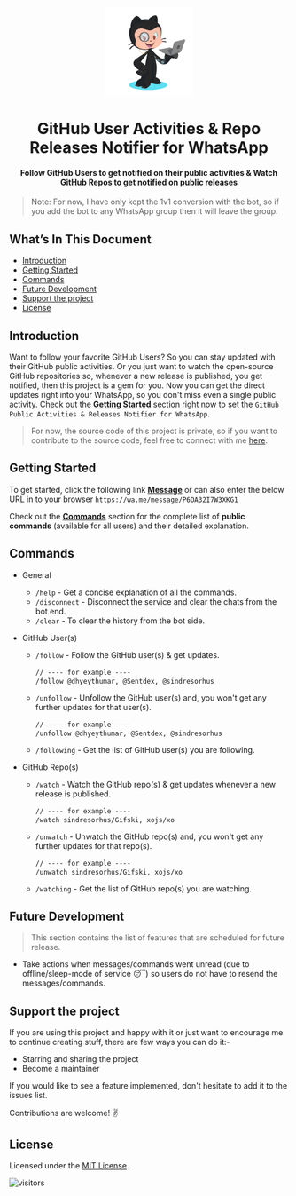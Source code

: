 <p align="center">
    <img alt="logo" src="./assets/github_octocat.svg" width="160"/>
</p>
<h1 align="center">
GitHub User Activities & Repo Releases Notifier for WhatsApp 
</h1>

<h4 align="center">
Follow GitHub Users to get notified on their public activities & Watch GitHub Repos to get notified on public releases
</h4>

>   Note: For now, I have only kept the 1v1 conversion with the bot, so if you add the bot to any WhatsApp group then it will leave the group.

## What’s In This Document

-   [Introduction](#introduction)
-   [Getting Started](#getting-started)
-   [Commands](#commands)
-   [Future Development](#future-development)
-   [Support the project](#support-the-project)
-   [License](#license)

## Introduction

Want to follow your favorite GitHub Users? So you can stay updated with their GitHub public activities. Or you just want to watch the open-source GitHub repositories so, whenever a new release is published, you get notified, then this project is a gem for you. Now you can get the direct updates right into your WhatsApp, so you don't miss even a single public activity. Check out the [**Getting Started**](#getting-started) section right now to set the `GitHub Public Activities & Releases Notifier for WhatsApp`.

> For now, the source code of this project is private, so if you want to contribute to the source code, feel free to connect with me [here](mailto:dhyeythumar@gmail.com).

## Getting Started

To get started, click the following link [**Message**](https://wa.me/message/P6OA32I7W3XKG1) or can also enter the below URL in to your browser `https://wa.me/message/P6OA32I7W3XKG1`

Check out the [**Commands**](#commands) section for the complete list of **public commands** (available for all users) and their detailed explanation.

## Commands

-   General
    -   `/help` - Get a concise explanation of all the commands.
    -   `/disconnect` - Disconnect the service and clear the chats from the bot end.
    -   `/clear` - To clear the history from the bot side.

-   GitHub User(s)
    -   `/follow` - Follow the GitHub user(s) & get updates.
        ```
        // ---- for example ----
        /follow @dhyeythumar, @Sentdex, @sindresorhus
        ```

    -   `/unfollow` - Unfollow the GitHub user(s) and, you won't get any further updates for that user(s).
        ```
        // ---- for example ----
        /unfollow @dhyeythumar, @Sentdex, @sindresorhus
        ```

    -   `/following` - Get the list of GitHub user(s) you are following.

- GitHub Repo(s)
    -   `/watch` - Watch the GitHub repo(s) & get updates whenever a new release is published.
        ```
        // ---- for example ----
        /watch sindresorhus/Gifski, xojs/xo
        ```
    
    -   `/unwatch` - Unwatch the GitHub repo(s) and, you won't get any further updates for that repo(s).<br />
        ```
        // ---- for example ----
        /unwatch sindresorhus/Gifski, xojs/xo
        ```
    
    -   `/watching` - Get the list of GitHub repo(s) you are watching.

## Future Development

> This section contains the list of features that are scheduled for future release.

-   Take actions when messages/commands went unread (due to offline/sleep-mode of service 😴) so users do not have to resend the messages/commands.

## Support the project

If you are using this project and happy with it or just want to encourage me to continue creating stuff, there are few ways you can do it:-

-   Starring and sharing the project
-   Become a maintainer

If you would like to see a feature implemented, don't hesitate to add it to the issues list.

Contributions are welcome! ✌

## License

Licensed under the [MIT License](./LICENSE).

![visitors](https://page-views.glitch.me/badge?page_id=dhyeythumar.github-user-activity-feeds-for-whatsapp)
